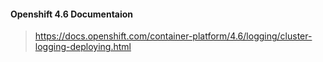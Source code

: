 #### Openshift 4.6 Documentaion
> https://docs.openshift.com/container-platform/4.6/logging/cluster-logging-deploying.html

